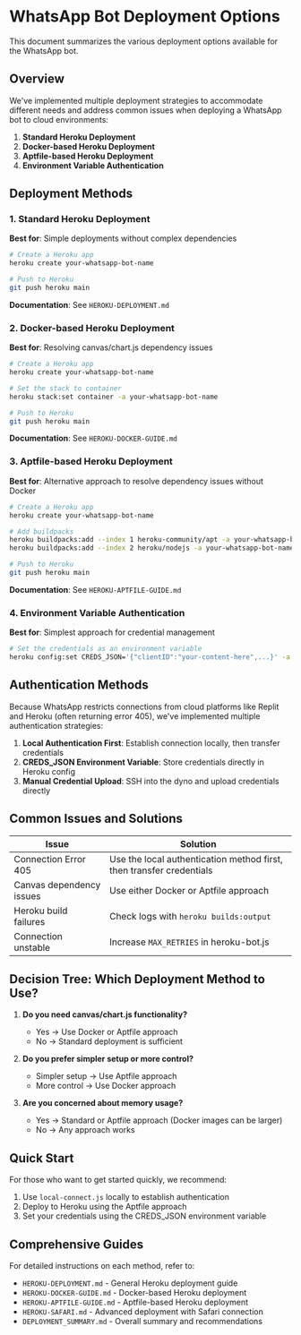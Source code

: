 # WhatsApp Bot Deployment Options

This document summarizes the various deployment options available for the WhatsApp bot.

## Overview

We've implemented multiple deployment strategies to accommodate different needs and address common issues when deploying a WhatsApp bot to cloud environments:

1. **Standard Heroku Deployment**
2. **Docker-based Heroku Deployment** 
3. **Aptfile-based Heroku Deployment**
4. **Environment Variable Authentication**

## Deployment Methods

### 1. Standard Heroku Deployment

**Best for**: Simple deployments without complex dependencies

```bash
# Create a Heroku app
heroku create your-whatsapp-bot-name

# Push to Heroku
git push heroku main
```

**Documentation**: See `HEROKU-DEPLOYMENT.md`

### 2. Docker-based Heroku Deployment

**Best for**: Resolving canvas/chart.js dependency issues

```bash
# Create a Heroku app
heroku create your-whatsapp-bot-name

# Set the stack to container
heroku stack:set container -a your-whatsapp-bot-name

# Push to Heroku
git push heroku main
```

**Documentation**: See `HEROKU-DOCKER-GUIDE.md`

### 3. Aptfile-based Heroku Deployment

**Best for**: Alternative approach to resolve dependency issues without Docker

```bash
# Create a Heroku app
heroku create your-whatsapp-bot-name

# Add buildpacks
heroku buildpacks:add --index 1 heroku-community/apt -a your-whatsapp-bot-name
heroku buildpacks:add --index 2 heroku/nodejs -a your-whatsapp-bot-name

# Push to Heroku
git push heroku main
```

**Documentation**: See `HEROKU-APTFILE-GUIDE.md`

### 4. Environment Variable Authentication

**Best for**: Simplest approach for credential management

```bash
# Set the credentials as an environment variable
heroku config:set CREDS_JSON='{"clientID":"your-content-here",...}' -a your-whatsapp-bot-name
```

## Authentication Methods

Because WhatsApp restricts connections from cloud platforms like Replit and Heroku (often returning error 405), we've implemented multiple authentication strategies:

1. **Local Authentication First**: Establish connection locally, then transfer credentials
2. **CREDS_JSON Environment Variable**: Store credentials directly in Heroku config
3. **Manual Credential Upload**: SSH into the dyno and upload credentials directly

## Common Issues and Solutions

| Issue | Solution |
|-------|----------|
| Connection Error 405 | Use the local authentication method first, then transfer credentials |
| Canvas dependency issues | Use either Docker or Aptfile approach |
| Heroku build failures | Check logs with `heroku builds:output` |
| Connection unstable | Increase `MAX_RETRIES` in heroku-bot.js |

## Decision Tree: Which Deployment Method to Use?

1. **Do you need canvas/chart.js functionality?**
   - Yes → Use Docker or Aptfile approach
   - No → Standard deployment is sufficient

2. **Do you prefer simpler setup or more control?**
   - Simpler setup → Use Aptfile approach
   - More control → Use Docker approach

3. **Are you concerned about memory usage?**
   - Yes → Standard or Aptfile approach (Docker images can be larger)
   - No → Any approach works

## Quick Start

For those who want to get started quickly, we recommend:

1. Use `local-connect.js` locally to establish authentication
2. Deploy to Heroku using the Aptfile approach
3. Set your credentials using the CREDS_JSON environment variable

## Comprehensive Guides

For detailed instructions on each method, refer to:
- `HEROKU-DEPLOYMENT.md` - General Heroku deployment guide
- `HEROKU-DOCKER-GUIDE.md` - Docker-based Heroku deployment
- `HEROKU-APTFILE-GUIDE.md` - Aptfile-based Heroku deployment
- `HEROKU-SAFARI.md` - Advanced deployment with Safari connection
- `DEPLOYMENT_SUMMARY.md` - Overall summary and recommendations